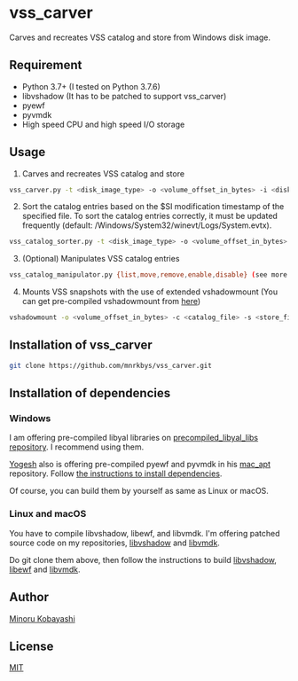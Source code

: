 # vss_carver

Carves and recreates VSS catalog and store from Windows disk image.

## Requirement

- Python 3.7+ (I tested on Python 3.7.6)
- libvshadow (It has to be patched to support vss_carver)
- pyewf
- pyvmdk
- High speed CPU and high speed I/O storage

## Usage

1. Carves and recreates VSS catalog and store

```bash
vss_carver.py -t <disk_image_type> -o <volume_offset_in_bytes> -i <disk_image> -c <catalog_file> -s <store_file>
```

2. Sort the catalog entries based on the $SI modification timestamp of the specified file. To sort the catalog entries correctly, it must be updated frequently (default: /Windows/System32/winevt/Logs/System.evtx).

```bash
vss_catalog_sorter.py -t <disk_image_type> -o <volume_offset_in_bytes> -i <disk_image> -c <catalog_file> -s <store_file> -m <exported_$MFT>
```

3. (Optional) Manipulates VSS catalog entries

```bash
vss_catalog_manipulator.py {list,move,remove,enable,disable} (see more details with "-h")
```

4. Mounts VSS snapshots with the use of extended vshadowmount (You can get pre-compiled vshadowmount from [here](https://github.com/mnrkbys/precompiled_libyal_libs))

```bash
vshadowmount -o <volume_offset_in_bytes> -c <catalog_file> -s <store_file> <disk_image> <mount_point>
```

## Installation of vss_carver

```bash
git clone https://github.com/mnrkbys/vss_carver.git
```

## Installation of dependencies

### Windows

I am offering pre-compiled libyal libraries on [precompiled_libyal_libs repository](https://github.com/mnrkbys/precompiled_libyal_libs). I recommend using them.

[Yogesh](https://github.com/ydkhatri) also is offering pre-compiled pyewf and pyvmdk in his [mac_apt](https://github.com/ydkhatri/mac_apt) repository.
Follow [the instructions to install dependencies](https://github.com/ydkhatri/mac_apt/wiki/Installation-for-Python3.7#Windows).

Of course, you can build them by yourself as same as Linux or macOS.

### Linux and macOS

You have to compile libvshadow, libewf, and libvmdk. I'm offering patched source code on my repositories, [libvshadow](https://github.com/mnrkbys/libvshadow-vss_carver) and [libvmdk](https://github.com/mnrkbys/libvmdk-Shift_JIS).

Do git clone them above, then follow the instructions to build [libvshadow](https://github.com/libyal/libvshadow/wiki/Building), [libewf](https://github.com/libyal/libewf/wiki/Building) and [libvmdk](https://github.com/libyal/libvmdk/wiki/Building).

## Author

[Minoru Kobayashi](https://twitter.com/unkn0wnbit)

## License

[MIT](http://opensource.org/licenses/mit-license.php)
